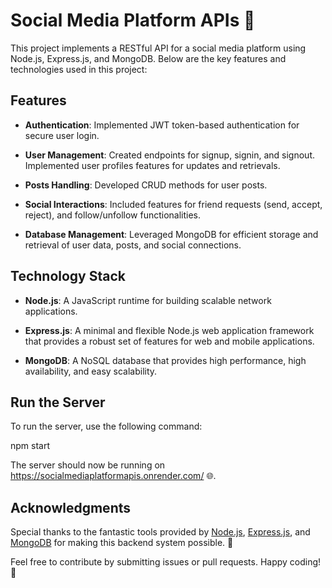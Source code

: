 # Social Media Platform APIs  📱

This project implements a RESTful API for a social media platform using Node.js, Express.js, and MongoDB. Below are the key features and technologies used in this project:

## Features

- **Authentication**: Implemented JWT token-based authentication for secure user login.

- **User Management**: Created endpoints for signup, signin, and signout. Implemented user profiles features for updates and retrievals.

- **Posts Handling**: Developed CRUD methods for user posts.

- **Social Interactions**: Included features for friend requests (send, accept, reject), and follow/unfollow functionalities.

- **Database Management**: Leveraged MongoDB for efficient storage and retrieval of user data, posts, and social connections.

## Technology Stack

- **Node.js**: A JavaScript runtime for building scalable network applications.

- **Express.js**: A minimal and flexible Node.js web application framework that provides a robust set of features for web and mobile applications.

- **MongoDB**: A NoSQL database that provides high performance, high availability, and easy scalability.

## Run the Server

To run the server, use the following command:

npm start

The server should now be running on https://socialmediaplatformapis.onrender.com/ 🌐.

## Acknowledgments

Special thanks to the fantastic tools provided by [Node.js](https://nodejs.org/), [Express.js](https://expressjs.com/), and [MongoDB](https://www.mongodb.com/) for making this backend system possible. 🙌


Feel free to contribute by submitting issues or pull requests. Happy coding! 🚀

